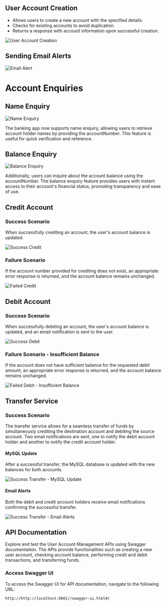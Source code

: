 ## User Account Creation
- Allows users to create a new account with the specified details.
- Checks for existing accounts to avoid duplication.
- Returns a response with account information upon successful creation.

![User Account Creation](images/user_account_creation.png)

## Sending Email Alerts

![Email Alert](images/send_mail_alert.png)

# Account Enquiries

## Name Enquiry

![Name Enquiry](images/name_enquiry.png)

The banking app now supports name enquiry, allowing users to retrieve account holder names by providing the accountNumber. This feature is useful for quick verification and reference.

## Balance Enquiry

![Balance Enquiry](images/balance_enquiry.png)

Additionally, users can inquire about the account balance using the accountNumber. The balance enquiry feature provides users with instant access to their account's financial status, promoting transparency and ease of use.

## Credit Account

### Success Scenario

When successfully crediting an account, the user's account balance is updated.

![Success Credit](images/success_credit.png)

### Failure Scenario

If the account number provided for crediting does not exist, an appropriate error response is returned, and the account balance remains unchanged.

![Failed Credit](images/failed_credit.png)

## Debit Account

### Success Scenario

When successfully debiting an account, the user's account balance is updated, and an email notification is sent to the user.

![Success Debit](/images/success_debit.png)

### Failure Scenario - Insufficient Balance

If the account does not have sufficient balance for the requested debit amount, an appropriate error response is returned, and the account balance remains unchanged.

![Failed Debit - Insufficient Balance](/images/failed_debit.png)

## Transfer Service

### Success Scenario

The transfer service allows for a seamless transfer of funds by simultaneously crediting the destination account and debiting the source account. Two email notifications are sent, one to notify the debit account holder and another to notify the credit account holder.

#### MySQL Update

After a successful transfer, the MySQL database is updated with the new balances for both accounts.

![Success Transfer - MySQL Update](/images/success_transfer.png)

#### Email Alerts

Both the debit and credit account holders receive email notifications confirming the successful transfer.

![Success Transfer - Email Alerts](/images/transfer_alerts.png)

## API Documentation

Explore and test the User Account Management APIs using Swagger documentation. The APIs provide functionalities such as creating a new user account, checking account balance, performing credit and debit transactions, and transferring funds.

### Access Swagger UI

To access the Swagger UI for API documentation, navigate to the following URL:

```plaintext
http://http://localhost:8081//swagger-ui.html#/
